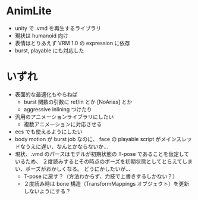 # AnimLite
- unity で .vmd を再生するライブラリ
- 現状は humanoid 向け
- 表情はとりあえず VRM 1.0 の expression に依存
- burst, playable にも対応した

# いずれ
- 表面的な最適化もやらねば
  - burst 関数の引数に ref/in とか [NoArias] とか
  - aggressive inlining つけたり
- 汎用のアニメーションライブラリにしたい
  - 複数アニメーションに対応させる
- ecs でも使えるようにしたい
- body motion が burst job なのに、
  face の playable script がメインスレッドなうえに遅い、なんとかならないか…
- 現状、.vmd のパースはモデルが初期状態の T-pose であることを仮定しているため、
  ２度読みするとその時点のポーズを初期状態としてとらえてしまい、ポーズがおかしくなる。
  どうにかしたいが…
  - T-pose に戻す？（方法わからず、力技で上書きするしかない？）
  - ２度読み時は bone 構造（TransformMappings オブジェクト）を更新しないようにする？
